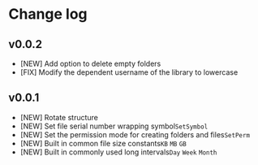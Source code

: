 # Change log

## v0.0.2

- [NEW] Add option to delete empty folders
- [FIX] Modify the dependent username of the library to lowercase

## v0.0.1

- [NEW] Rotate structure
- [NEW] Set file serial number wrapping symbol`SetSymbol`
- [NEW] Set the permission mode for creating folders and files`SetPerm`
- [NEW] Built in common file size constants`KB` `MB` `GB`
- [NEW] Built in commonly used long intervals`Day` `Week` `Month`